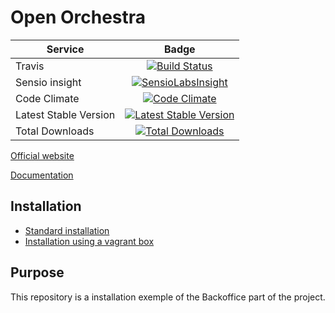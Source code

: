 Open Orchestra
=============

| Service       | Badge         |
| ------------- |:-------------:|
| Travis | [![Build Status](https://travis-ci.org/open-orchestra/open-orchestra.svg?branch=1.1)](https://travis-ci.org/open-orchestra/open-orchestra) |
| Sensio insight | [![SensioLabsInsight](https://insight.sensiolabs.com/projects/a840f7c7-36d4-4b01-b5eb-4cebde281cbe/big.png)](https://insight.sensiolabs.com/projects/a840f7c7-36d4-4b01-b5eb-4cebde281cbe) |
| Code Climate | [![Code Climate](https://codeclimate.com/github/open-orchestra/open-orchestra/badges/gpa.svg)](https://codeclimate.com/github/open-orchestra/open-orchestra) |
| Latest Stable Version | [![Latest Stable Version](https://poser.pugx.org/open-orchestra/open-orchestra/v/stable)](https://packagist.org/packages/open-orchestra/open-orchestra) |
| Total Downloads | [![Total Downloads](https://poser.pugx.org/open-orchestra/open-orchestra/downloads)](https://packagist.org/packages/open-orchestra/open-orchestra) |

[Official website][website]

[Documentation][documentation]

Installation
------------

* [Standard installation][standard_install]
* [Installation using a vagrant box][vagrant_install]

Purpose
-------

This repository is a installation exemple of the Backoffice part of the project.

[website]: http://www.open-orchestra.com
[documentation]: https://github.com/open-orchestra/open-orchestra-docs
[standard_install]: https://github.com/open-orchestra/open-orchestra-docs/blob/master/en/developer_guide/install.rst
[vagrant_install]: https://github.com/open-orchestra/open-orchestra-docs/blob/master/en/developer_guide/install_with_vagrant.rst
